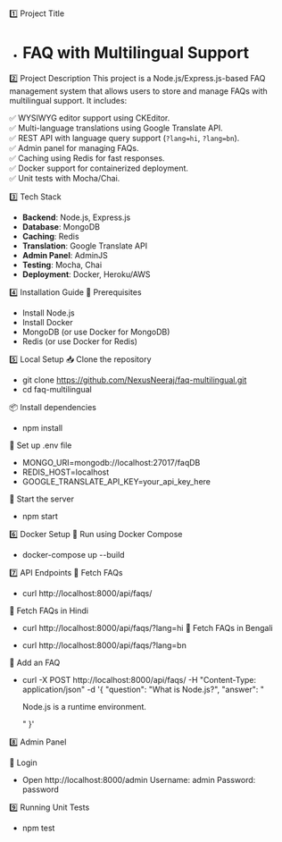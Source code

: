 1️⃣ Project Title
- # FAQ with Multilingual Support

2️⃣ Project Description
This project is a Node.js/Express.js-based FAQ management system that allows users to store and  manage FAQs with multilingual support. It includes:

✅ WYSIWYG editor support using CKEditor.  
✅ Multi-language translations using Google Translate API.  
✅ REST API with language query support (`?lang=hi`, `?lang=bn`).  
✅ Admin panel for managing FAQs.  
✅ Caching using Redis for fast responses.  
✅ Docker support for containerized deployment.  
✅ Unit tests with Mocha/Chai.  

3️⃣ Tech Stack
- **Backend**: Node.js, Express.js  
- **Database**: MongoDB  
- **Caching**: Redis  
- **Translation**: Google Translate API  
- **Admin Panel**: AdminJS  
- **Testing**: Mocha, Chai  
- **Deployment**: Docker, Heroku/AWS  

4️⃣ Installation Guide
🔹 Prerequisites
- Install Node.js
- Install Docker
- MongoDB (or use Docker for MongoDB)
- Redis (or use Docker for Redis)

5️⃣ Local Setup
📥 Clone the repository

- git clone https://github.com/NexusNeeraj/faq-multilingual.git
- cd faq-multilingual

📦 Install dependencies
- npm install

🔑 Set up .env file
- MONGO_URI=mongodb://localhost:27017/faqDB
- REDIS_HOST=localhost
- GOOGLE_TRANSLATE_API_KEY=your_api_key_here

🚀 Start the server
- npm start

6️⃣ Docker Setup
🐳 Run using Docker Compose

- docker-compose up --build

7️⃣ API Endpoints
🔹 Fetch FAQs

- curl http://localhost:8000/api/faqs/

🔹 Fetch FAQs in Hindi
- curl http://localhost:8000/api/faqs/?lang=hi
🔹 Fetch FAQs in Bengali

- curl http://localhost:8000/api/faqs/?lang=bn

🔹 Add an FAQ

- curl -X POST http://localhost:8000/api/faqs/ -H "Content-Type: application/json" -d '{
    "question": "What is Node.js?",
    "answer": "<p>Node.js is a runtime environment.</p>"
    }'

8️⃣ Admin Panel

📌 Login
- Open http://localhost:8000/admin
  Username: admin
  Password: password

9️⃣ Running Unit Tests

- npm test